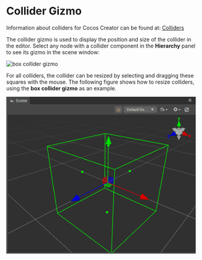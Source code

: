 # Collider Gizmo

Information about colliders for Cocos Creator can be found at: [Colliders](../../physics/physics-collider.md)

The collider gizmo is used to display the position and size of the collider in the editor. Select any node with a collider component in the **Hierarchy** panel to see its gizmo in the scene window:

![box collider gizmo](images/box-collider-gizmo.png)

For all colliders, the collider can be resized by selecting and dragging these squares with the mouse. The following figure shows how to resize colliders, using the **box collider gizmo** as an example.

![edit](images/edit-collider.gif)
